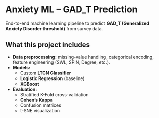# Anxiety ML – GAD_T Prediction

End-to-end machine learning pipeline to predict **GAD_T (Generalized Anxiety Disorder threshold)** from survey data.

## What this project includes
- **Data preprocessing:** missing-value handling, categorical encoding, feature engineering (SWL, SPIN, Degree, etc.).
- **Models:**
  - Custom **LTCN Classifier** 
  - **Logistic Regression** (baseline)
  - **XGBoost**
- **Evaluation:**
  - Stratified K-Fold cross-validation
  - **Cohen’s Kappa**
  - Confusion matrices
  - t-SNE visualization

